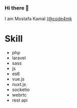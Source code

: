 ### Hi there 👋

I am Mostafa Kamal [(@code4mk](https://github.com/code4mk)

# Skill

* php
* laravel
* sass
* js
* es6
* vue.js
* nuxt.js
* socketio
* webrtc
* rest api
